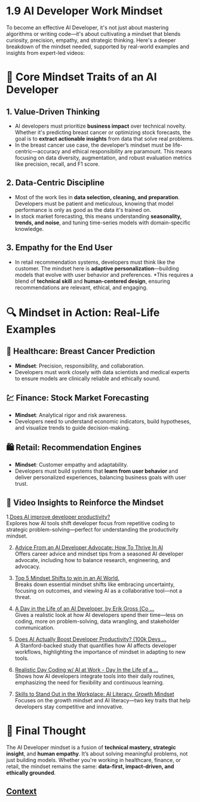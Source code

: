 # 1.9 AI Developer Work Mindset 
 
 To become an effective AI Developer, it's not just about mastering algorithms or writing code—it's about cultivating a mindset that blends curiosity, precision, empathy, and strategic thinking. Here's a deeper breakdown of the mindset needed, supported by real-world examples and insights from expert-led videos:

# 🧠 Core Mindset Traits of an AI Developer
## 1. Value-Driven Thinking

* AI developers must prioritize **business impact** over technical novelty. Whether it's predicting breast cancer or optimizing stock forecasts, the goal is to **extract actionable insights** from data that solve real problems.
* In the breast cancer use case, the developer’s mindset must be life-centric—accuracy and ethical responsibility are paramount. This means focusing on data diversity, augmentation, and robust evaluation metrics like precision, recall, and F1 score.

## 2. Data-Centric Discipline

* Most of the work lies in **data selection, cleaning, and preparation**. Developers must be patient and meticulous, knowing that model performance is only as good as the data it's trained on.
* In stock market forecasting, this means understanding **seasonality, trends, and noise**, and tuning time-series models with domain-specific knowledge.

## 3. Empathy for the End User

* In retail recommendation systems, developers must think like the customer. The mindset here is **adaptive personalization**—building models that evolve with user behavior and preferences.
*This requires a blend of **technical skill** and **human-centered design**, ensuring recommendations are relevant, ethical, and engaging.

# 🔍 Mindset in Action: Real-Life Examples

## 🏥 Healthcare: Breast Cancer Prediction

* **Mindset**: Precision, responsibility, and collaboration.
* Developers must work closely with data scientists and medical experts to ensure models are clinically reliable and ethically sound.

## 💹 Finance: Stock Market Forecasting

* **Mindset**: Analytical rigor and risk awareness.
* Developers need to understand economic indicators, build hypotheses, and visualize trends to guide decision-making.

## 🛍️ Retail: Recommendation Engines

* **Mindset**: Customer empathy and adaptability.
* Developers must build systems that **learn from user behavior** and deliver personalized experiences, balancing business goals with user trust.

## 🎥 Video Insights to Reinforce the Mindset

1.[Does AI improve developer productivity?]()    
Explores how AI tools shift developer focus from repetitive coding to strategic problem-solving—perfect for understanding the productivity mindset.

2. [Advice From an AI Developer Advocate: How To Thrive In AI]()    
Offers career advice and mindset tips from a seasoned AI developer advocate, including how to balance research, engineering, and advocacy.

3. [Top 5 Mindset Shifts to win in an AI World. ]()    
Breaks down essential mindset shifts like embracing uncertainty, focusing on outcomes, and viewing AI as a collaborative tool—not a threat.

4. [A Day in the Life of an AI Developer, by Erik Gross (Co ...]()     
Gives a realistic look at how AI developers spend their time—less on coding, more on problem-solving, data wrangling, and stakeholder communication.

5. [Does AI Actually Boost Developer Productivity? (100k Devs ... ]()    
A Stanford-backed study that quantifies how AI affects developer workflows, highlighting the importance of mindset in adapting to new tools.

6. [Realistic Day Coding w/ AI at Work - Day In the Life of a ...]()     
Shows how AI developers integrate tools into their daily routines, emphasizing the need for flexibility and continuous learning.

7. [Skills to Stand Out in the Workplace: AI Literacy, Growth Mindset]()     
Focuses on the growth mindset and AI literacy—two key traits that help developers stay competitive and innovative.

# 🧭 Final Thought
The AI Developer mindset is a fusion of **technical mastery, strategic insight**, and **human empathy**. It’s about solving meaningful problems, not just building models. Whether you're working in healthcare, finance, or retail, the mindset remains the same: **data-first, impact-driven, and ethically grounded**.
 
 ## [Context](./../context.md)

